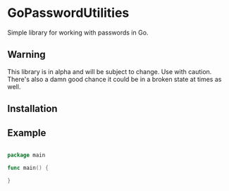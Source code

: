 # GoPasswordUtilities

Simple library for working with passwords in Go.

## Warning

This library is in alpha and will be subject to change.  Use with caution.  There's also a damn good chance it 
could be in a broken state at times as well.

## Installation

## Example

```Go

package main

func main() {

}
```